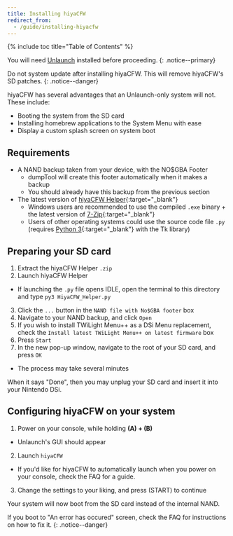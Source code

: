 ```yaml
---
title: Installing hiyaCFW
redirect_from:
  - /guide/installing-hiyacfw
---
```


{% include toc title="Table of Contents" %}

You will need [Unlaunch](installing-unlaunch/) installed before proceeding.
{: .notice--primary}

Do not system update after installing hiyaCFW. This will remove hiyaCFW's SD patches.
{: .notice--danger}

hiyaCFW has several advantages that an Unlaunch-only system will not. These include:
- Booting the system from the SD card
- Installing homebrew applications to the System Menu with ease
- Display a custom splash screen on system boot

## Requirements
- A NAND backup taken from your device, with the NO$GBA Footer
  - dumpTool will create this footer automatically when it makes a backup
  - You should already have this backup from the previous section
- The latest version of [hiyaCFW Helper](https://github.com/mondul/HiyaCFW-Helper/releases){:target="_blank"}
  - Windows users are recommended to use the compiled `.exe` binary + the latest version of [7-Zip](https://www.7-zip.org/download.html){:target="_blank"}
  - Users of other operating systems could use the source code file `.py` (requires [Python 3](https://www.python.org/downloads/){:target="_blank"} with the Tk library)

## Preparing your SD card
1. Extract the hiyaCFW Helper `.zip`
2. Launch hiyaCFW Helper
 - If launching the `.py` file opens IDLE, open the terminal to this directory and type `py3 HiyaCFW_Helper.py`
3. Click the `...` button in the `NAND file with No$GBA footer` box
4. Navigate to your NAND backup, and click `Open`
5. If you wish to install TWiLight Menu++ as a DSi Menu replacement, check the `Install latest TWiLight Menu++ on latest firmware` box
6. Press `Start`
7. In the new pop-up window, navigate to the root of your SD card, and press `OK`
  - The process may take several minutes

When it says "Done", then you may unplug your SD card and insert it into your Nintendo DSi.

## Configuring hiyaCFW on your system
1. Power on your console, while holding **(A) + (B)**
  - Unlaunch's GUI should appear
2. Launch `hiyaCFW`
  - If you'd like for hiyaCFW to automatically launch when you power on your console, check the FAQ for a guide.
3. Change the settings to your liking, and press (START) to continue

Your system will now boot from the SD card instead of the internal NAND.

If you boot to "An error has occured" screen, check the FAQ for instructions on how to fix it.
{: .notice--danger}
